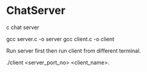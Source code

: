 # ChatServer
c chat server 

gcc server.c -o server
gcc client.c -o client

Run server first then run client from different terminal.

./client <server_port_no> <client_name>.
